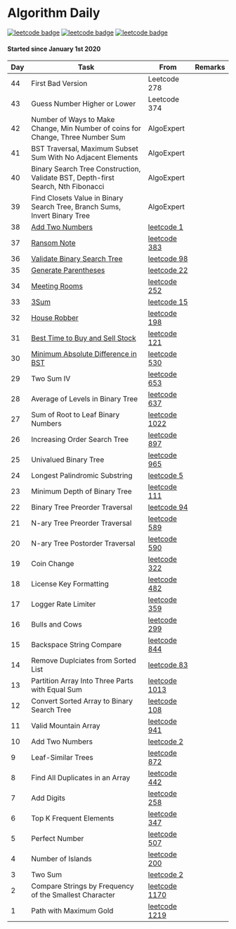 Algorithm Daily
===

[![leetcode badge](https://leetcode-badge.chyroc.cn/?name=dpmontes&leetcode_badge_style=leetcode%20|%20solved/total-{{.solved_question}}/{{.all_question}}-{{if%20le%20.solved_question_rate_float%200.3}}red.svg{{else%20if%20le%20.solved_question_rate_float%200.5}}yellow.svg{{else}}green.svg{{end}}&refresh=true)](https://leetcode.com/dpmontes/)
[![leetcode badge](https://leetcode-badge.chyroc.cn/?name=dpmontes&leetcode_badge_style=leetcode%20|%20submission-{{.accepted_submission_rate}}-{{%20if%20le%20.accepted_submission_rate_float%200.3}}red{{%20else%20if%20le%20.solved_question_rate_float%200.6}}green{{%20else%20}}yellow{{%20end%20}}.svg&refresh=true)](https://leetcode.com/dpmontes/)
[![leetcode badge](https://leetcode-badge.chyroc.cn/?name=dpmontes&leetcode_badge_style=leetcode%20|%20ranking-{{.ranking}}-green.svg&refresh=true)](https://leetcode.com/dpmontes/)

#### Started since January 1st 2020

| Day  | Task | From | Remarks |
| --- | --- | --- | --- |
| 44 | First Bad Version | Leetcode 278 | |
| 43 | Guess Number Higher or Lower | Leetcode 374 | |
| 42 | Number of Ways to Make Change, Min Number of coins for Change, Three Number Sum | AlgoExpert | |
| 41 | BST Traversal, Maximum Subset Sum With No Adjacent Elements | AlgoExpert | |
| 40 | Binary Search Tree Construction, Validate BST, Depth-first Search, Nth Fibonacci | AlgoExpert | |
| 39 | Find Closets Value in Binary Search Tree, Branch Sums, Invert Binary Tree | AlgoExpert | |
| 38 | [Add Two Numbers](LeetCode/2-Add-Two-Numbers) | [leetcode 1](https://leetcode.com/problems/add-two-numbers/) | |
| 37 | [Ransom Note](LeetCode/383-Ransom-Note) | [leetcode 383](https://leetcode.com/problems/ransom-note/) | |
| 36 | [Validate Binary Search Tree](LeetCode/98-Validate-Binary-Search-Tree) | [leetcode 98](https://leetcode.com/problems/validate-binary-search-tree/) | |
| 35 | [Generate Parentheses](LeetCode/22-Generate-Parentheses) | [leetcode 22](https://leetcode.com/problems/generate-parentheses/) | |
| 34 | [Meeting Rooms](LeetCode/252-Meeting-Rooms) | [leetcode 252](https://leetcode.com/problems/meeting-rooms/) | |
| 33 | [3Sum](LeetCode/15-3Sum) | [leetcode 15](https://leetcode.com/problems/3sum/) | |
| 32 | [House Robber](/LeetCode/198-House-Robber) | [leetcode 198](https://leetcode.com/problems/house-robber/) | |
| 31 | [Best Time to Buy and Sell Stock](/LeetCode/121-Best-Time-to-Buy-and-Sell-Stock) | [leetcode 121](https://leetcode.com/problems/best-time-to-buy-and-sell-stock/) | |
| 30 | [Minimum Absolute Difference in BST](/LeetCode/530-Minimum-Absolute-Difference-in-BST) | [leetcode 530](https://leetcode.com/problems/minimum-absolute-difference-in-bst/) | |
| 29 | Two Sum IV | [leetcode 653](https://leetcode.com/problems/two-sum-iv-input-is-a-bst/) | |
| 28 | Average of Levels in Binary Tree | [leetcode 637](https://leetcode.com/problems/average-of-levels-in-binary-tree/) | |
| 27 | Sum of Root to Leaf Binary Numbers | [leetcode 1022](https://leetcode.com/problems/sum-of-root-to-leaf-binary-numbers/) | |
| 26 | Increasing Order Search Tree | [leetcode 897](https://leetcode.com/problems/increasing-order-search-tree/) | |
| 25 | Univalued Binary Tree | [leetcode 965](https://leetcode.com/problems/univalued-binary-tree/) | |
| 24 | Longest Palindromic Substring | [leetcode 5](https://leetcode.com/problems/longest-palindromic-substring/) | |
| 23 | Minimum Depth of Binary Tree | [leetcode 111](https://leetcode.com/problems/minimum-depth-of-binary-tree/) | |
| 22 | Binary Tree Preorder Traversal | [leetcode 94](https://leetcode.com/problems/binary-tree-inorder-traversal/) | |
| 21 | N-ary Tree Preorder Traversal | [leetcode 589](https://leetcode.com/problems/n-ary-tree-preorder-traversal/) | |
| 20 | N-ary Tree Postorder Traversal | [leetcode 590](https://leetcode.com/problems/n-ary-tree-postorder-traversal/) | |
| 19 | Coin Change | [leetcode 322](https://leetcode.com/problems/coin-change/) | |
| 18 | License Key Formatting | [leetcode 482](https://leetcode.com/problems/license-key-formatting/) | |
| 17 | Logger Rate Limiter | [leetcode 359](https://leetcode.com/problems/logger-rate-limiter/) | |
| 16 | Bulls and Cows | [leetcode 299](https://leetcode.com/problems/bulls-and-cows/) | |
| 15 | Backspace String Compare | [leetcode 844](https://leetcode.com/problems/backspace-string-compare/) | |
| 14 | Remove Duplciates from Sorted List | [leetcode 83](https://leetcode.com/problems/remove-duplicates-from-sorted-list/) | |
| 13 | Partition Array Into Three Parts with Equal Sum | [leetcode 1013](https://leetcode.com/problems/partition-array-into-three-parts-with-equal-sum/) | |
| 12 | Convert Sorted Array to Binary Search Tree | [leetcode 108](https://leetcode.com/problems/convert-sorted-array-to-binary-search-tree/) | |
| 11 | Valid Mountain Array | [leetcode 941](https://leetcode.com/problems/valid-mountain-array/) | |
| 10 | Add Two Numbers | [leetcode 2](https://leetcode.com/problems/add-two-numbers/) | |
| 9 | Leaf-Similar Trees | [leetcode 872](https://leetcode.com/problems/leaf-similar-trees/) | |
| 8 | Find All Duplicates in an Array | [leetcode 442](https://leetcode.com/problems/find-all-duplicates-in-an-array/) | |
| 7 | Add Digits | [leetcode 258](https://leetcode.com/problems/add-digits/) | |
| 6 | Top K Frequent Elements | [leetcode 347](https://leetcode.com/problems/top-k-frequent-elements/) | |
| 5 | Perfect Number | [leetcode 507](https://leetcode.com/problems/perfect-number/)| |
| 4 | Number of Islands | [leetcode 200](https://leetcode.com/problems/number-of-islands/)| |
| 3 | Two Sum | [leetcode 2](https://leetcode.com/problems/two-sum/) | |
| 2 | Compare Strings by Frequency of the Smallest Character | [leetcode 1170](https://leetcode.com/problems/compare-strings-by-frequency-of-the-smallest-character/) | |
| 1 | Path with Maximum Gold | [leetcode 1219](https://https://leetcode.com/problems/path-with-maximum-gold/) | |
